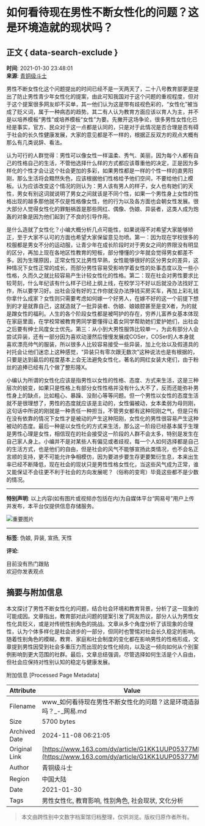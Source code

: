 # 如何看待现在男性不断女性化的问题？这是环境造就的现状吗？

## 正文 { data-search-exclude }


**时间**: 2021-01-30 23:48:01  
**来源**: [青铜级斗士](https://www.163.com/dy/media/T1552782999994.html)  

男性不断女性化这个问题提出的时间已经不是一天两天了，二十八号教育部更是提出了防止男性青少年女性化的提案，由此可知我国对于这个问题的重视程度，但对于这个提案很多网友却不买单，其一他们认为这是带有歧视色彩的，“女性化”被当成了贬义词，属于一种病态的趋势。其二有人认为教育方面应该以育人为主，并不是以培养模板“男性”或培养模板“女性”为要。先撇开这场争论，很多男性女性化已经是事实，官方、民众对于这一点都是认同的，只是对于此情况是否合理是否有碍于社会的长久性健康发展，大家的意见都是不一样的，根据正反双方的观点大概有那么有几类说辞、看法。

认为可行的人群觉得：男性可以像女性一样温柔、秀气、美丽，因为每个人都有自己的性格自己的生活，不管他选择什么样的方式都应该尊重他的决定，正是因为多样化的个性才会让这个社会更加的多彩，如果男性都是一样的个性一样的直男阳刚，那么生活将会黯然失色，应该根据他们性格给予他们空间，不要给他们上模板。认为应该改变这个情况的则认为：男人该有男人的样子，女人也有她们的天性，男女有别这词就说明了男女之间就该是不同个性，如果一个男性身上女性的性格出现的越多那他就不仅是性格像女性，他的行为以及各方面也会朝女性发展。很大部分人觉得女性化的罪魁祸首是那些网红、偶像、伪娘、异装者，这类人成为炮轰的对象是因为他们起到了不良的引导作用。

是什么造就了女性化？小编大概分析几点可能性，如果说得不对希望大家能够矫正，至于大家不认可的方面也希望大家保留意见勿喷。第一：因为现在学校很多的校服都是男女不分的运动服，让青少年在成长阶段时对于男女之间的界限没有明显的区分，再加上现在各地区性教育的短板，部分懵懂的少年就会觉得男女都差不多。因为生理原因，正常女性又比男性早熟，女性能够很好的区分男女的差异，这种情况下女性正常的成长，而部分男性容易受影响学着女性的处事态度以及一些小性格，久而久之就比较容易产生计较女性化的性格。第二：现在社会对男性要求比较苛刻，什么年纪该有什么样子已经上纲上线，在校学习不好以后就没办法找好工作，所以要学习好。出社会没有好的工作你就没办法挣钱买房买车，再加上彩礼钱你拿什么成家？女性则只需要考虑如何嫁一个好男人，在嫁不好的这一个前提下想到的才是就靠自己，这就造就了一批异装者、伪娘、娘娘腔甚至是变X者，为的就是蹭女性的福利。人生的各个阶段女性都是被呵护的存在，穷养儿富养女基本体现在家庭里面，在学校常被教育男同学要懂得让着女同学帮助她们爱护她们，出社会之后要有绅士风度女士优先。第三：从小到大男性服饰比较单一，为此有部分人会尝试异装，还有一部分因为喜欢动漫然后慢慢发展成COSer，COSer的人本身就喜欢漂亮帅气的服装，所以很多人比较容易接受一些异装，加上化妆以及假道具的衬托会让他们迷恋上这种感觉，“异装只有零次跟无数次”这种说法也是有根据的，只要是达到最后的程度基本上会无法避免女性化，著名的网红女装大佬们，由于粉丝的追捧已经有几个做了整形隆X。

小编认为所谓的女性化应该是指男性以女性的性格、态度、方式来生活，这是三种层次的蜕变，如果只是性格上有部分女性性格并没有什么大不了，反而还能弥补男性身上的缺点，比如粗心、暴躁、没耐心等等问题。但一个男性以女性的态度生活就不是很理想了，男性的态度就应该是主动的，女性偏被动，女本柔弱为母则刚，这句话中所说的刚就是一种责任一种担当，不管男女都有这种阳刚之气，但是只有在没有依靠的情况下女性才是被动的产生这种阳刚，女性化的男性很容易产生这种被动的态度。最后一种是以女性化的方式来生活，那么这一阶段已经基本属于生理是男性心理是女性，相信现在的社会接受这一阶段的人群不会太多，特别是发生在自己家人身上。小编并不是对某些人有偏见或者歧视，每一个人如何选择都是自己的生活方式，也是他们的自由，但是社会的风气不能够宣扬此类情况，也不会名正言顺的支持，更不可能允许争相模仿，因为要进步要生存更要繁衍生息，本来出生率已经不断降低，现在社会的现状只是男性性格女性化，当这些风气成为正常，谁又能保证不会往更不利于社会的方向发展呢？（俗称的变弯）毕竟这些都不是少数的情况。

---

**特别声明**: 以上内容(如有图片或视频亦包括在内)为自媒体平台“网易号”用户上传并发布，本平台仅提供信息存储服务。

![重要图片](http://cms-bucket.nosdn.127.net/7ad1c43378d74647a446a479964cbc9c20161223121518.jpg)

---

**标签**: 伪娘, 异装, 宣扬, 天性

**评论**:  

目前没有热门跟贴  
欢迎你发表观点

## 摘要与附加信息

<!-- tcd_abstract -->
本文探讨了男性不断女性化的问题，结合社会环境和教育背景，分析了这一现象的可能成因。文章指出，教育部对此问题的提案引发了网友热议，部分人认为男性女性化具贬义，或是对传统性别角色的挑战。文章从多个角度分析了该现象的合理性，认为个体多样化是社会进步的一部分，但同时也警惕对社会长久稳定的影响。随着性别角色的模糊，教育、家庭和社会制度的变化都在影响男性的性格形成，文章提到男性因受到社会多重压力而出现的女性化倾向，以及这一倾向如何从个别案例影响到更大范围的社群。最后，文章总结强调，尽管选择如何生活是个人自由，但社会应保持对性别认知的稳定与健康发展。
<!-- tcd_abstract_end -->

附加信息 [Processed Page Metadata]

| Attribute       | Value                                  |
|-----------------|----------------------------------------|
| Filename        | www_如何看待现在男性不断女性化的问题？这是环境造就的现状吗？_-_网易.md                             |
| Size            | 5700 bytes                           |
| Archived Date   | 2024-11-08 06:21:05                             |
| Original Link   | [https://www.163.com/dy/article/G1KK1UUP05377MP0.html](https://www.163.com/dy/article/G1KK1UUP05377MP0.html)                       |
| Author          | 青铜级斗士                               |
| Region          | 中国大陆                               |
| Date            | 2021-01-30                                 |
| Tags            | 男性女性化, 教育影响, 性别角色, 社会现状, 文化分析                                 |
>
> 本文由跨性别中文数字档案馆归档整理，仅供浏览。版权归原作者所有。
>
